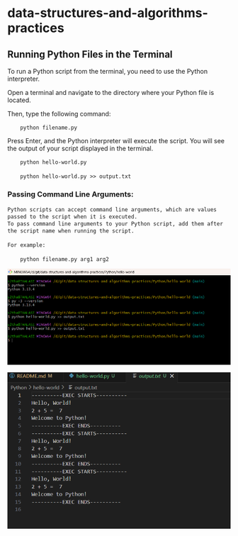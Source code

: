 # data-structures-and-algorithms-practices

## Running Python Files in the Terminal

To run a Python script from the terminal, you need to use the Python interpreter.
 
Open a terminal and navigate to the directory where your Python file is located. 

Then, type the following command:

        python filename.py

Press Enter, and the Python interpreter will execute the script. 
You will see the output of your script displayed in the terminal.

        python hello-world.py

        python hello-world.py >> output.txt

### Passing Command Line Arguments:

    Python scripts can accept command line arguments, which are values passed to the script when it is executed. 
    To pass command line arguments to your Python script, add them after the script name when running the script. 
    
    For example:

        python filename.py arg1 arg2


![alt text](image.png)

![alt text](image-1.png)

